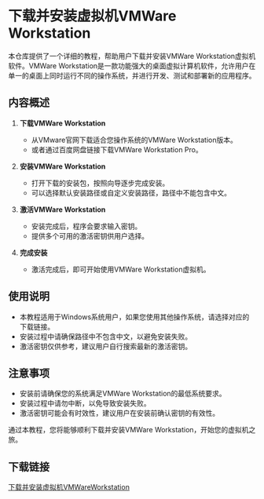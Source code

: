 # 下载并安装虚拟机VMWare Workstation

本仓库提供了一个详细的教程，帮助用户下载并安装VMWare Workstation虚拟机软件。VMWare Workstation是一款功能强大的桌面虚拟计算机软件，允许用户在单一的桌面上同时运行不同的操作系统，并进行开发、测试和部署新的应用程序。

## 内容概述

1. **下载VMWare Workstation**
   - 从VMware官网下载适合您操作系统的VMWare Workstation版本。
   - 或者通过百度网盘链接下载VMWare Workstation Pro。

2. **安装VMWare Workstation**
   - 打开下载的安装包，按照向导逐步完成安装。
   - 可以选择默认安装路径或自定义安装路径，路径中不能包含中文。

3. **激活VMWare Workstation**
   - 安装完成后，程序会要求输入密钥。
   - 提供多个可用的激活密钥供用户选择。

4. **完成安装**
   - 激活完成后，即可开始使用VMWare Workstation虚拟机。

## 使用说明

- 本教程适用于Windows系统用户，如果您使用其他操作系统，请选择对应的下载链接。
- 安装过程中请确保路径中不包含中文，以避免安装失败。
- 激活密钥仅供参考，建议用户自行搜索最新的激活密钥。

## 注意事项

- 安装前请确保您的系统满足VMWare Workstation的最低系统要求。
- 安装过程中请勿中断，以免导致安装失败。
- 激活密钥可能会有时效性，建议用户在安装前确认密钥的有效性。

通过本教程，您将能够顺利下载并安装VMWare Workstation，开始您的虚拟机之旅。

## 下载链接

[下载并安装虚拟机VMWareWorkstation](https://pan.quark.cn/s/1f9d72ce1efc)